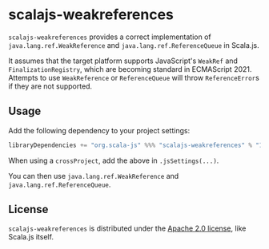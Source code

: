 # scalajs-weakreferences

`scalajs-weakreferences` provides a correct implementation of `java.lang.ref.WeakReference` and `java.lang.ref.ReferenceQueue` in Scala.js.

It assumes that the target platform supports JavaScript's `WeakRef` and `FinalizationRegistry`, which are becoming standard in ECMAScript 2021.
Attempts to use `WeakReference` or `ReferenceQueue` will throw `ReferenceError`s if they are not supported.

## Usage

Add the following dependency to your project settings:

```scala
libraryDependencies += "org.scala-js" %%% "scalajs-weakreferences" % "1.0.0-SNAPSHOT"
```

When using a `crossProject`, add the above in `.jsSettings(...)`.

You can then use `java.lang.ref.WeakReference` and `java.lang.ref.ReferenceQueue`.

## License

`scalajs-weakreferences` is distributed under the [Apache 2.0 license](./LICENSE.txt), like Scala.js itself.
